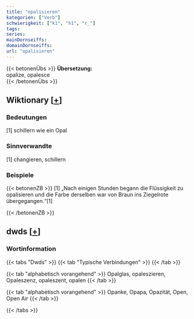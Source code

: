 ```yaml
---
title: "opalisieren"
kategorien: ["Verb"]
schwierigkeit: ["k1", "h1", "r_"]
tags:
series:
mainDornseiffs:
domainDornseiffs:
url: "opalisieren"
---
```


{{< betonenÜbs >}}
**Übersetzung:**  
opalize, opalesce  
{{< /betonenÜbs >}}

## Wiktionary [[+](https://de.wiktionary.org/wiki/opalisieren)]

### Bedeutungen
[1] schillern wie ein Opal  

### Sinnverwandte
[1] changieren, schillern  

### Beispiele
{{< betonenZB >}}
[1] „Nach einigen Stunden begann die Flüssigkeit zu opalisieren und die Farbe derselben war von Braun ins Ziegelrote übergegangen.“[1]  

{{< /betonenZB >}}


## dwds [[+](https://www.dwds.de/wb/opalisieren)]

### Wortinformation
{{< tabs "Dwds" >}}
{{< tab "Typische Verbindungen" >}}
{{< /tab >}}

{{< tab "alphabetisch vorangehend" >}}
Opalglas, opaleszieren, Opaleszenz, opaleszent, opalen
{{< /tab >}}

{{< tab "alphabetisch vorangehend" >}}
Opanke, Opapa, Opazität, Open, Open Air
{{< /tab >}}

{{< /tabs >}}

